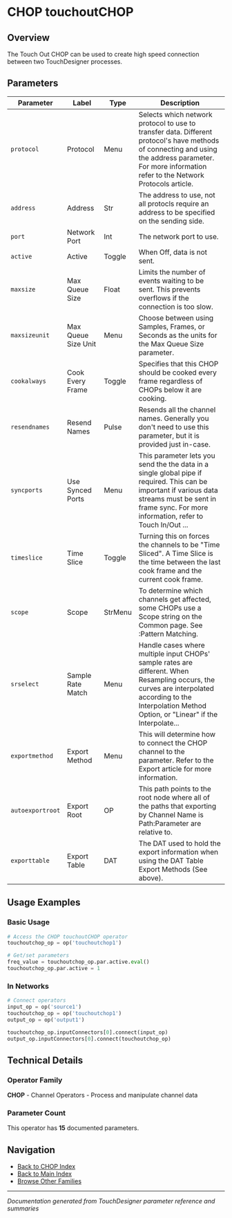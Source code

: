 # CHOP touchoutCHOP

## Overview

The Touch Out CHOP can be used to create high speed connection between two TouchDesigner processes.

## Parameters

| Parameter | Label | Type | Description |
|-----------|-------|------|-------------|
| `protocol` | Protocol | Menu | Selects which network protocol to use to transfer data. Different protocol's have methods of connecting and using the address parameter. For more information refer to the Network Protocols article. |
| `address` | Address | Str | The address to use, not all protocls require an address to be specified on the sending side. |
| `port` | Network Port | Int | The network port to use. |
| `active` | Active | Toggle | When Off, data is not sent. |
| `maxsize` | Max Queue Size | Float | Limits the number of events waiting to be sent. This prevents overflows if the connection is too slow. |
| `maxsizeunit` | Max Queue Size Unit | Menu | Choose between using Samples, Frames, or Seconds as the units for the Max Queue Size parameter. |
| `cookalways` | Cook Every Frame | Toggle | Specifies that this CHOP should be cooked every frame regardless of CHOPs below it are cooking. |
| `resendnames` | Resend Names | Pulse | Resends all the channel names. Generally you don't need to use this parameter, but it is provided just in-case. |
| `syncports` | Use Synced Ports | Menu | This parameter lets you send the the data in a single global pipe if required. This can be important if various data streams must be sent in frame sync. For more information, refer to Touch In/Out ... |
| `timeslice` | Time Slice | Toggle | Turning this on forces the channels to be "Time Sliced".  A Time Slice is the time between the last cook frame and the current cook frame. |
| `scope` | Scope | StrMenu | To determine which channels get affected, some CHOPs use a Scope string on the Common page. See :Pattern Matching. |
| `srselect` | Sample Rate Match | Menu | Handle cases where multiple input CHOPs' sample rates are different. When Resampling occurs, the curves are interpolated according to the Interpolation Method Option, or "Linear" if the Interpolate... |
| `exportmethod` | Export Method | Menu | This will determine how to connect the CHOP channel to the parameter. Refer to the Export article for more information. |
| `autoexportroot` | Export Root | OP | This path points to the root node where all of the paths that exporting by Channel Name is Path:Parameter are relative to. |
| `exporttable` | Export Table | DAT | The DAT used to hold the export information when using the DAT Table Export Methods (See above). |

## Usage Examples

### Basic Usage

```python
# Access the CHOP touchoutCHOP operator
touchoutchop_op = op('touchoutchop1')

# Get/set parameters
freq_value = touchoutchop_op.par.active.eval()
touchoutchop_op.par.active = 1
```

### In Networks

```python
# Connect operators
input_op = op('source1')
touchoutchop_op = op('touchoutchop1')
output_op = op('output1')

touchoutchop_op.inputConnectors[0].connect(input_op)
output_op.inputConnectors[0].connect(touchoutchop_op)
```

## Technical Details

### Operator Family

**CHOP** - Channel Operators - Process and manipulate channel data

### Parameter Count

This operator has **15** documented parameters.

## Navigation

- [Back to CHOP Index](../CHOP/CHOP_INDEX.md)
- [Back to Main Index](../OPERATORS_INDEX.md)
- [Browse Other Families](../OPERATORS_INDEX.md#quick-navigation)

---
*Documentation generated from TouchDesigner parameter reference and summaries*

